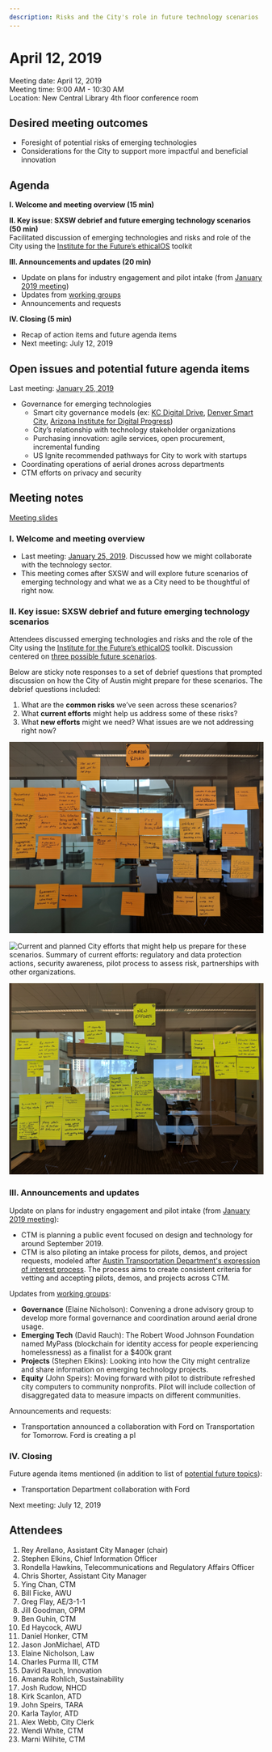 ```yaml
---
description: Risks and the City's role in future technology scenarios
---
```


# April 12, 2019

Meeting date: April 12, 2019   
Meeting time: 9:00 AM - 10:30 AM   
Location: New Central Library 4th floor conference room

## Desired meeting outcomes

* Foresight of potential risks of emerging technologies
* Considerations for the City to support more impactful and beneficial innovation

## Agenda

**I. Welcome and meeting overview \(15 min\)**

**II. Key issue: SXSW debrief and future emerging technology scenarios \(50 min\)**  
Facilitated discussion of emerging technologies and risks and role of the City using the [Institute for the Future’s ethicalOS](https://ethicalos.org/wp-content/uploads/2018/08/Ethical-OS-Toolkit-2.pdf) toolkit

**III. Announcements and updates \(20 min\)**

* Update on plans for industry engagement and pilot intake \(from [January 2019 meeting](january-25-2019.md#b-2019-plans-for-outcome-summits-and-industry-engagement)\)
* Updates from [working groups](../working-groups.md)
* Announcements and requests

**IV. Closing \(5 min\)** 

* Recap of action items and future agenda items
* Next meeting: July 12, 2019

## **Open issues and potential future agenda items**

Last meeting: [January 25, 2019](january-25-2019.md)

* Governance for emerging technologies
  * Smart city governance models \(ex: [KC Digital Drive](https://www.kcdigitaldrive.org/), [Denver Smart City](https://www.denvergov.org/content/denvergov/en/denver-smart-city.html), [Arizona Institute for Digital Progress](https://www.azidp.com/)\)
  * City’s relationship with technology stakeholder organizations
  * Purchasing innovation: agile services, open procurement, incremental funding
  * US Ignite recommended pathways for City to work with startups
* Coordinating operations of aerial drones across departments
* CTM efforts on privacy and security

## Meeting notes

[Meeting slides](https://docs.google.com/presentation/d/1fMeC9hbdCvNgrMzPmOhF1cTZeZGWD8rtuxZROOCeJM8/edit?usp=sharing)

### **I. Welcome and meeting overview**

* Last meeting: [January 25, 2019](https://cityofaustin.gitbook.io/osac/meeting-notes/january-25-2019). Discussed how we might collaborate with the technology sector. 
* This meeting comes after SXSW and will explore future scenarios of emerging technology and what we as a City need to be thoughtful of right now.

### **II. Key issue: SXSW debrief and future emerging technology scenarios**

Attendees discussed emerging technologies and risks and the role of the City using the [Institute for the Future’s ethicalOS](https://ethicalos.org/wp-content/uploads/2018/08/Ethical-OS-Toolkit-2.pdf) toolkit. Discussion centered on [three possible future scenarios](https://docs.google.com/presentation/d/1fMeC9hbdCvNgrMzPmOhF1cTZeZGWD8rtuxZROOCeJM8/edit#slide=id.g5f87006509c16c33_45). 

Below are sticky note responses to a set of debrief questions that prompted discussion on how the City of Austin might prepare for these scenarios. The debrief questions included:

1. What are the **common risks** we’ve seen across these scenarios?
2. What **current efforts** might help us address some of these risks?
3. What **new efforts** might we need? What issues are we not addressing right now? 

![Common risks seen across the scenarios. Summary of risks identified: predatory business models, obscurity of data collection and usage, exploitation of privacy and personally identifiable information, disparate impacts for historically marginalized groups, lack of government readiness and skill in this area.](../.gitbook/assets/common-risks.jpg)

![Current and planned City efforts that might help us prepare for these scenarios. Summary of current efforts: regulatory and data protection actions, security awareness, pilot process to assess risk, partnerships with other organizations. ](../.gitbook/assets/current-efforts.jpg)

![New efforts the City might night to explore to address issues we are we not yet addressing. Summary of new efforts needed: Determine the role of government, develop City policy, build the City&apos;s data science capability, educate city leaders and residents, partner with more organizations and cities globally](../.gitbook/assets/new-efforts.jpg)

### **III. Announcements and updates**

Update on plans for industry engagement and pilot intake \(from [January 2019 meeting](january-25-2019.md#b-2019-plans-for-outcome-summits-and-industry-engagement)\):

* CTM is planning a public event focused on design and technology for around September 2019. 
* CTM is also piloting an intake process for pilots, demos, and project requests, modeled after [Austin Transportation Department's expression of interest process](https://docs.google.com/forms/d/e/1FAIpQLSfbR48BiW-y7g7nX9amCdHEk6L2vqjnhD2lUqNleQ_TKV49oQ/viewform). The process aims to create consistent criteria for vetting and accepting pilots, demos, and projects across CTM. 

Updates from [working groups](../working-groups.md):

* **Governance** \(Elaine Nicholson\): Convening a drone advisory group to develop more formal governance and coordination around aerial drone usage. 
* **Emerging Tech** \(David Rauch\): The Robert Wood Johnson Foundation named MyPass \(blockchain for identity access for people experiencing homelessness\) as a finalist for a $400k grant
* **Projects** \(Stephen Elkins\): Looking into how the City might centralize and share information on emerging technology projects.  
* **Equity** \(John Speirs\): Moving forward with pilot to distribute refreshed city computers to community nonprofits. Pilot will include collection of disaggregated data to measure impacts on different communities.

Announcements and requests:

* Transportation announced a collaboration with Ford on Transportation for Tomorrow. Ford is creating a pl

### **IV. Closing** 

Future agenda items mentioned \(in addition to list of [potential future topics](https://cityofaustin.gitbook.io/osac/meeting-notes/april-12-2019#open-issues-and-potential-future-agenda-items)\):

* Transportation Department collaboration with Ford

Next meeting: July 12, 2019

## Attendees

1. Rey Arellano, Assistant City Manager \(chair\)
2. Stephen Elkins, Chief Information Officer
3. Rondella Hawkins, Telecommunications and Regulatory Affairs Officer
4. Chris Shorter, Assistant City Manager
5. Ying Chan, CTM
6. Bill Ficke, AWU
7. Greg Flay, AE/3-1-1
8. Jill Goodman, OPM
9. Ben Guhin, CTM
10. Ed Haycock, AWU
11. Daniel Honker, CTM
12. Jason JonMichael, ATD
13. Elaine Nicholson, Law
14. Charles Purma III, CTM
15. David Rauch, Innovation
16. Amanda  Rohlich, Sustainability
17. Josh Rudow, NHCD
18. Kirk Scanlon, ATD
19. John Speirs, TARA
20. Karla Taylor, ATD
21. Alex Webb, City Clerk
22. Wendi White, CTM
23. Marni Wilhite, CTM


